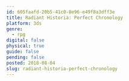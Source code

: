 ```yaml
---
id: 605faafd-20b5-41c0-8e96-e49f8a3dff3e
title: Radiant Historia: Perfect Chronology
platform: 3ds
genre:
  - rpg
digital: false
physical: true
guide: false
pending: false
posted: 2018-08-04
slug: radiant-historia-perfect-chronology
---
```

